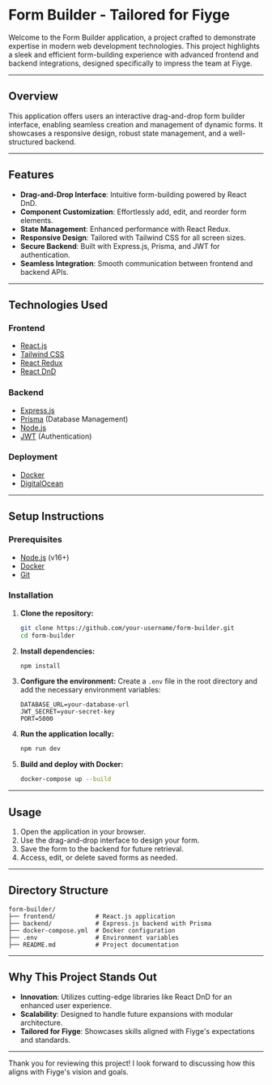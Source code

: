 # Form Builder - Tailored for Fiyge

Welcome to the Form Builder application, a project crafted to demonstrate expertise in modern web development technologies. This project highlights a sleek and efficient form-building experience with advanced frontend and backend integrations, designed specifically to impress the team at Fiyge.

---

## Overview

This application offers users an interactive drag-and-drop form builder interface, enabling seamless creation and management of dynamic forms. It showcases a responsive design, robust state management, and a well-structured backend.

---

## Features

- **Drag-and-Drop Interface**: Intuitive form-building powered by React DnD.
- **Component Customization**: Effortlessly add, edit, and reorder form elements.
- **State Management**: Enhanced performance with React Redux.
- **Responsive Design**: Tailored with Tailwind CSS for all screen sizes.
- **Secure Backend**: Built with Express.js, Prisma, and JWT for authentication.
- **Seamless Integration**: Smooth communication between frontend and backend APIs.

---

## Technologies Used

### Frontend
- [React.js](https://reactjs.org/)
- [Tailwind CSS](https://tailwindcss.com/)
- [React Redux](https://react-redux.js.org/)
- [React DnD](https://react-dnd.github.io/react-dnd/)

### Backend
- [Express.js](https://expressjs.com/)
- [Prisma](https://www.prisma.io/) (Database Management)
- [Node.js](https://nodejs.org/)
- [JWT](https://jwt.io/) (Authentication)

### Deployment
- [Docker](https://www.docker.com/)
- [DigitalOcean](https://www.digitalocean.com/)

---

## Setup Instructions

### Prerequisites

- [Node.js](https://nodejs.org/) (v16+)
- [Docker](https://www.docker.com/)
- [Git](https://git-scm.com/)

### Installation

1. **Clone the repository:**
   ```bash
   git clone https://github.com/your-username/form-builder.git
   cd form-builder
   ```

2. **Install dependencies:**
   ```bash
   npm install
   ```

3. **Configure the environment:**
   Create a `.env` file in the root directory and add the necessary environment variables:
   ```env
   DATABASE_URL=your-database-url
   JWT_SECRET=your-secret-key
   PORT=5000
   ```

4. **Run the application locally:**
   ```bash
   npm run dev
   ```

5. **Build and deploy with Docker:**
   ```bash
   docker-compose up --build
   ```

---

## Usage

1. Open the application in your browser.
2. Use the drag-and-drop interface to design your form.
3. Save the form to the backend for future retrieval.
4. Access, edit, or delete saved forms as needed.

---

## Directory Structure

```plaintext
form-builder/
├── frontend/           # React.js application
├── backend/            # Express.js backend with Prisma
├── docker-compose.yml  # Docker configuration
├── .env                # Environment variables
├── README.md           # Project documentation
```

---

## Why This Project Stands Out

- **Innovation**: Utilizes cutting-edge libraries like React DnD for an enhanced user experience.
- **Scalability**: Designed to handle future expansions with modular architecture.
- **Tailored for Fiyge**: Showcases skills aligned with Fiyge's expectations and standards.

---

Thank you for reviewing this project! I look forward to discussing how this aligns with Fiyge's vision and goals.
